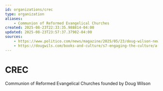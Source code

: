 ```yaml
---
id: organizations/crec
type: organization
aliases:
    - Communion of Reformed Evangelical Churches
created: 2025-08-23T22:33:35.988814-04:00
updated: 2025-08-23T23:57:37.37982-04:00
sources:
    - https://www.politico.com/news/magazine/2025/05/23/doug-wilson-new-right-pastor-hegseth-trump-officials-00355376
    - https://dougwils.com/books-and-culture/s7-engaging-the-culture/a-mission-to-babylon.html
---
```


# CREC


Communion of Reformed Evangelical Churches founded by Doug Wilson



